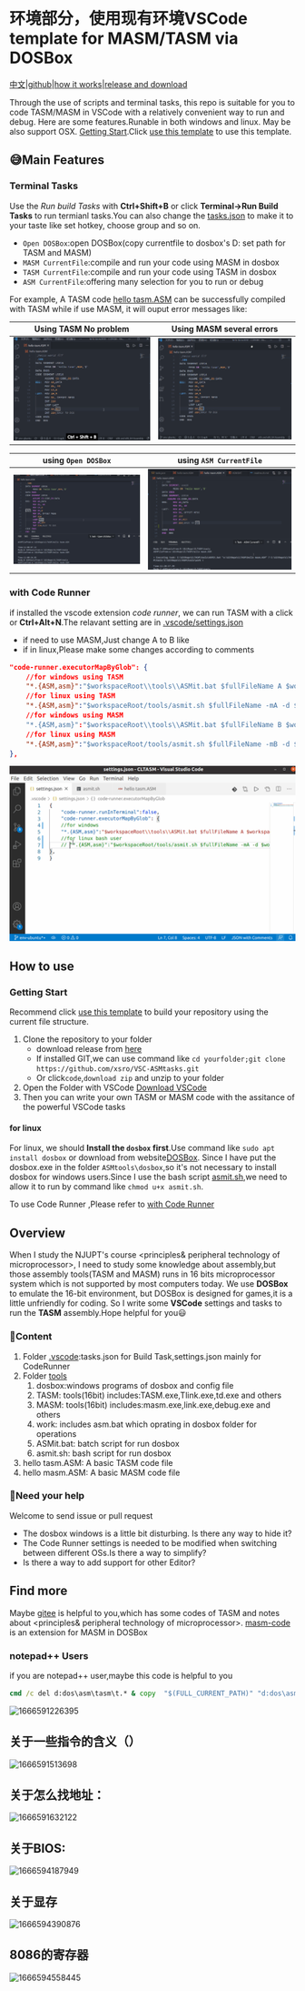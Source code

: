 # 环境部分，使用现有环境VSCode template for MASM/TASM via DOSBox

[中文](readme.zh.md)|[github](https://github.com/xsro/VSC-ASMtasks)|[how it works](doc/how-it-work.md)|[release and download](https://github.com/xsro/VSC-ASMtasks/releases)

Through the use of scripts and terminal tasks, this repo is suitable for you to code TASM/MASM in VSCode with a relatively convenient way to run and debug. Here are some features.Runable in both windows and linux. May be also support OSX. [Getting Start](#getting-start).Click [use this template](https://github.com/xsro/VSC-ASMtasks/generate) to use this template.

## :sweat_smile:Main Features

### Terminal Tasks

Use the *Run build Tasks* with **Ctrl+Shift+B** or click **Terminal->Run Build Tasks** to run termianl tasks.You can also change the [tasks.json](.vscode/tasks.json) to make it to your taste like set hotkey, choose group and so on.

- `Open DOSBox`:open DOSBox(copy currentfile to dosbox's D: set path for TASM and MASM)
- `MASM CurrentFile`:compile and run your code using MASM in dosbox
- `TASM CurrentFile`:compile and run your code using TASM in dosbox
- `ASM CurrentFile`:offering many selection for you to run or debug

For example, A TASM code [hello tasm.ASM](hello%20tasm.ASM) can be successfully compiled with TASM while if use MASM, it will ouput error messages like:

|Using TASM No problem|Using MASM several errors|
|------|----------|
|![RunBuildTasksSuccess](pics/RunBuildTestsuc.gif)|![RunBuildTasksError](pics/RunBuildTestsErr.gif)|

|using `Open DOSBox`|using `ASM CurrentFile`|
|----|---|
|![dosbox here](pics/Runtasks0.gif)|![7](pics/Runtasks7.gif)|

### with **Code Runner**

if installed the vscode extension *code runner*, we can run TASM with a click or **Ctrl+Alt+N**.The relavant setting are in [.vscode/settings.json](.vscode/settings.json)

- if need to use MASM,Just change A to B like
- if in linux,Please make some changes according to comments

```json
"code-runner.executorMapByGlob": {
    //for windows using TASM
    "*.{ASM,asm}":"$workspaceRoot\\tools\\ASMit.bat $fullFileName A $workspaceRoot\\tools $workspaceRoot\\tools\\work",
    //for linux using TASM
    "*.{ASM,asm}":"$workspaceRoot/tools/asmit.sh $fullFileName -mA -d $workspaceRoot/tools"
    //for windows using MASM
    "*.{ASM,asm}":"$workspaceRoot\\tools\\ASMit.bat $fullFileName B $workspaceRoot\\tools $workspaceRoot\\tools\\work",
    //for linux using MASM
    "*.{ASM,asm}":"$workspaceRoot/tools/asmit.sh $fullFileName -mB -d $workspaceRoot/tools"
},
```

![coderunner](pics/CodeRunnerUbuntu.gif)

## How to use

### Getting Start

Recommend click [use this template](https://github.com/xsro/VSC-ASMtasks/generate) to build your repository using the current file structure.

1. Clone the repository to your folder
   - download release from [here](https://gitee.com/chenliucx/CLTASM/releases)
   - If installed GIT,we can use command like `cd yourfolder;git clone https://github.com/xsro/VSC-ASMtasks.git`
   - Or click`code`,`download zip` and unzip to your folder
2. Open the Folder with VSCode [Download VSCode](https://code.visualstudio.com/Download)
3. Then you can write your own TASM or MASM code with the assitance of the powerful VSCode tasks

#### for linux

For linux, we should **Install the `dosbox` first**.Use command like `sudo apt install dosbox` or download from website[DOSBox](https://www.dosbox.com). Since I have put the dosbox.exe in the folder `ASMtools\dosbox`,so it's not necessary to install dosbox for windows users.Since I use the bash script [asmit.sh](tools/asmit.sh),we need to allow it to run by command like `chmod u+x asmit.sh`.

To use Code Runner ,Please refer to [with Code Runner](#with-code-runner)

## Overview

When I study the NJUPT's course <principles& peripheral technology of microprocessor>, I need to study some knowledge about assembly,but those assembly tools(TASM and MASM) runs in 16 bits microprocessor system which is not supported by most computers today. We use **DOSBox** to emulate the 16-bit environment, but DOSBox is designed for games,it is a little unfriendly for coding. So I write some **VSCode** settings and tasks to run the **TASM** assembly.Hope helpful for you:smiley:

### :file_folder:Content

1. Folder [.vscode](.vscode):tasks.json for Build Task,settings.json mainly for CodeRunner
2. Folder [tools](tools)
   1. dosbox:windows programs of dosbox and config file
   2. TASM: tools(16bit) includes:TASM.exe,Tlink.exe,td.exe and others
   3. MASM: tools(16bit) includes:masm.exe,link.exe,debug.exe and others
   4. work: includes asm.bat which oprating in dosbox folder for operations
   5. ASMit.bat: batch script for run dosbox
   6. asmit.sh:  bash script for run dosbox
3. hello tasm.ASM: A basic TASM code file
4. hello masm.ASM: A basic MASM code file

### :raising_hand:Need your help

Welcome to send issue or pull request

- The dosbox windows is a little bit disturbing. Is there any way to hide it?
- The Code Runner settings is needed to be modified when switching between different OSs.Is there a way to simplify?
- Is there a way to add support for other Editor?

## Find more

Maybe [gitee](https://gitee.com/chenliucx/CLTASM) is helpful to you,which has some codes of TASM and notes about <principles& peripheral technology of microprocessor>.
[masm-code](https://github.com/Woodykaixa/masm-code) is an extension for MASM in DOSBox

### notepad++ Users

if you are notepad++ user,maybe this code is helpful to you

```cmd
cmd /c del d:dos\asm\tasm\t.* & copy  "$(FULL_CURRENT_PATH)" "d:dos\asm\tasm\t.asm" & D:\DOS\DOSBox.exe -noautoexec -c "mount c d:dos\asm\tasm"  -c "c:"  -c "tasm/t/zi t.asm" -c "tlink/v/3 t.obj" -c "t.exe" -c "pause" -c "exit"
```

![1666591226395](C:\Users\zhang\AppData\Roaming\Typora\typora-user-images\1666591226395.png)

## 关于一些指令的含义（）

![1666591513698](C:\Users\zhang\AppData\Roaming\Typora\typora-user-images\1666591513698.png)



## 关于怎么找地址：

![1666591632122](C:\Users\zhang\AppData\Roaming\Typora\typora-user-images\1666591632122.png)



## 关于BIOS:

![1666594187949](C:\Users\zhang\AppData\Roaming\Typora\typora-user-images\1666594187949.png)

## 关于显存

![1666594390876](C:\Users\zhang\AppData\Roaming\Typora\typora-user-images\1666594390876.png)

## 8086的寄存器

![1666594558445](C:\Users\zhang\AppData\Roaming\Typora\typora-user-images\1666594558445.png)
